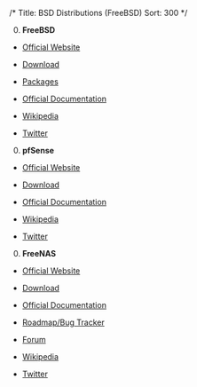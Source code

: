 /*
Title: BSD Distributions (FreeBSD)
Sort: 300
*/

0. **FreeBSD**

  * [Official Website](https://www.freebsd.org/)

  * [Download](https://www.freebsd.org/where.html)

  * [Packages](https://www.freebsd.org/ports/)

  * [Official Documentation](https://www.freebsd.org/doc/en_US.ISO8859-1/books/handbook/index.html)

  * [Wikipedia](https://en.wikipedia.org/wiki/FreeBSD)

  * [Twitter](https://twitter.com/freebsd)

0. **pfSense**

  * [Official Website](https://www.pfsense.org/)

  * [Download](https://www.pfsense.org/download/)

  * [Official Documentation](https://doc.pfsense.org/index.php/Main_Page)

  * [Wikipedia](https://en.wikipedia.org/wiki/PfSense)

  * [Twitter](https://twitter.com/pfsense)

0. **FreeNAS**

  * [Official Website](http://www.freenas.org/)

  * [Download](http://www.freenas.org/download-freenas-release/)

  * [Official Documentation](http://doc.freenas.org/)

  * [Roadmap/Bug Tracker](https://redmine.ixsystems.com/projects/freenas/roadmap)

  * [Forum](https://forums.freenas.org/index.php)

  * [Wikipedia](https://en.wikipedia.org/wiki/FreeNAS)

  * [Twitter](https://twitter.com/FreeNASTeam)
